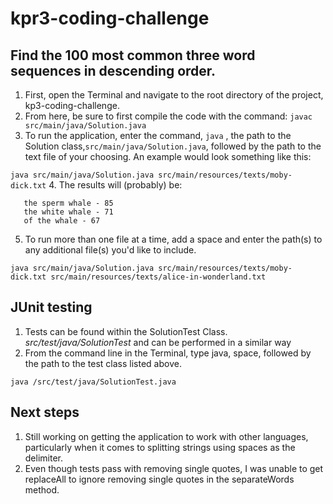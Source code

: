 # kpr3-coding-challenge

## Find the 100 most common three word sequences in descending order.
1. First, open the Terminal and navigate to the root directory of the project, kp3-coding-challenge.
2. From here, be sure to first compile the code with the command: `javac src/main/java/Solution.java`
3. To run the application, enter the command, `java` , the path to the Solution class,`src/main/java/Solution.java`, followed by the path to the text file of your choosing. An example would look something like this:

`java src/main/java/Solution.java src/main/resources/texts/moby-dick.txt`
4. The results will (probably) be:
```
   the sperm whale - 85
   the white whale - 71
   of the whale - 67
```
5. To run more than one file at a time, add a space and enter the path(s) to any additional file(s) you'd like to include.

`java src/main/java/Solution.java src/main/resources/texts/moby-dick.txt src/main/resources/texts/alice-in-wonderland.txt`

## JUnit testing
1. Tests can be found within the SolutionTest Class. _src/test/java/SolutionTest_ and can be performed in a similar way
2. From the command line in the Terminal, type java, space, followed by the path to the test class listed above.

`java /src/test/java/SolutionTest.java`

## Next steps
1. Still working on getting the application to work with other languages, particularly when it comes to splitting strings using spaces as the delimiter.
2. Even though tests pass with removing single quotes, I was unable to get replaceAll to ignore removing single quotes in the separateWords method.